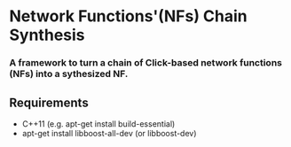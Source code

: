 Network Functions'(NFs) Chain Synthesis
======

### A framework to turn a chain of Click-based network functions (NFs) into a sythesized NF.

## Requirements
  * C++11 (e.g. apt-get install build-essential)
  * apt-get install libboost-all-dev (or libboost-dev)
